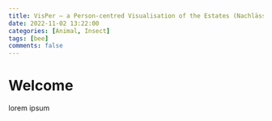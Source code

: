 ```yaml
---
title: VisPer – a Person-centred Visualisation of the Estates (Nachlässe) of the Vienna City Library  
date: 2022-11-02 13:22:00
categories: [Animal, Insect]
tags: [bee]
comments: false
---
```


# Welcome

lorem ipsum
